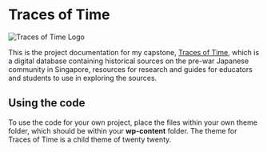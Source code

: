 # Traces of Time
![Traces of Time Logo](http://ctsdh.org/tracesoftime/wp-content/uploads/2021/03/cropped-traces-logo.png)

This is the project documentation for my capstone, [Traces of Time](http://ctsdh.org/tracesoftime/), which is a digital database containing historical sources on the pre-war Japanese community in Singapore, resources for research and guides for educators and students to use in exploring the 
sources.

## Using the code
To use the code for your own project, place the files within your own theme folder, which should be within your **wp-content** folder. The theme for Traces of Time is a child theme of twenty twenty. 
